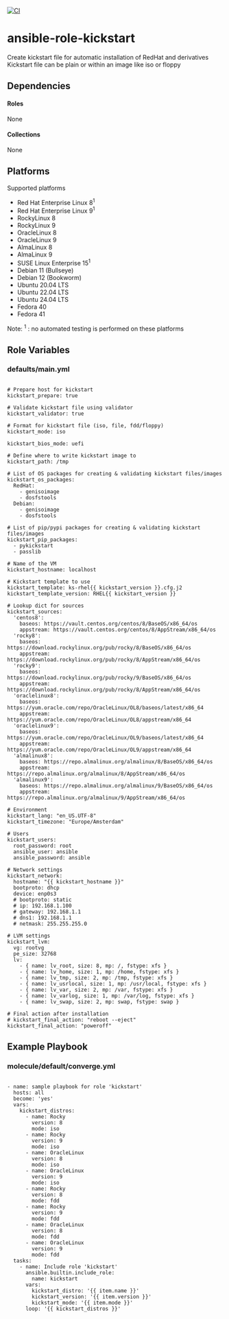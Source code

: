 [![CI](https://github.com/de-it-krachten/ansible-role-kickstart/workflows/CI/badge.svg?event=push)](https://github.com/de-it-krachten/ansible-role-kickstart/actions?query=workflow%3ACI)


# ansible-role-kickstart

Create kickstart file for automatic installation of RedHat and derivatives
Kickstart file can be plain or within an image like iso or floppy



## Dependencies

#### Roles
None

#### Collections
None

## Platforms

Supported platforms

- Red Hat Enterprise Linux 8<sup>1</sup>
- Red Hat Enterprise Linux 9<sup>1</sup>
- RockyLinux 8
- RockyLinux 9
- OracleLinux 8
- OracleLinux 9
- AlmaLinux 8
- AlmaLinux 9
- SUSE Linux Enterprise 15<sup>1</sup>
- Debian 11 (Bullseye)
- Debian 12 (Bookworm)
- Ubuntu 20.04 LTS
- Ubuntu 22.04 LTS
- Ubuntu 24.04 LTS
- Fedora 40
- Fedora 41

Note:
<sup>1</sup> : no automated testing is performed on these platforms

## Role Variables
### defaults/main.yml
<pre><code>
# Prepare host for kickstart
kickstart_prepare: true

# Validate kickstart file using validator
kickstart_validator: true

# Format for kickstart file (iso, file, fdd/floppy)
kickstart_mode: iso

kickstart_bios_mode: uefi

# Define where to write kickstart image to
kickstart_path: /tmp

# List of OS packages for creating & validating kickstart files/images
kickstart_os_packages:
  RedHat:
    - genisoimage
    - dosfstools
  Debian:
    - genisoimage
    - dosfstools

# List of pip/pypi packages for creating & validating kickstart files/images
kickstart_pip_packages:
  - pykickstart
  - passlib

# Name of the VM
kickstart_hostname: localhost

# Kickstart template to use
kickstart_template: ks-rhel{{ kickstart_version }}.cfg.j2
kickstart_template_version: RHEL{{ kickstart_version }}

# Lookup dict for sources
kickstart_sources:
  'centos8':
    baseos: https://vault.centos.org/centos/8/BaseOS/x86_64/os
    appstream: https://vault.centos.org/centos/8/AppStream/x86_64/os
  'rocky8':
    baseos: https://download.rockylinux.org/pub/rocky/8/BaseOS/x86_64/os
    appstream: https://download.rockylinux.org/pub/rocky/8/AppStream/x86_64/os
  'rocky9':
    baseos: https://download.rockylinux.org/pub/rocky/9/BaseOS/x86_64/os
    appstream: https://download.rockylinux.org/pub/rocky/8/AppStream/x86_64/os
  'oraclelinux8':
    baseos: https://yum.oracle.com/repo/OracleLinux/OL8/baseos/latest/x86_64
    appstream: https://yum.oracle.com/repo/OracleLinux/OL8/appstream/x86_64
  'oraclelinux9':
    baseos: https://yum.oracle.com/repo/OracleLinux/OL9/baseos/latest/x86_64
    appstream: https://yum.oracle.com/repo/OracleLinux/OL9/appstream/x86_64
  'almalinux8':
    baseos: https://repo.almalinux.org/almalinux/8/BaseOS/x86_64/os
    appstream: https://repo.almalinux.org/almalinux/8/AppStream/x86_64/os
  'almalinux9':
    baseos: https://repo.almalinux.org/almalinux/9/BaseOS/x86_64/os
    appstream: https://repo.almalinux.org/almalinux/9/AppStream/x86_64/os

# Environment
kickstart_lang: "en_US.UTF-8"
kickstart_timezone: "Europe/Amsterdam"

# Users
kickstart_users:
  root_password: root
  ansible_user: ansible
  ansible_password: ansible

# Network settings
kickstart_network:
  hostname: "{{ kickstart_hostname }}"
  bootproto: dhcp
  device: enp0s3
  # bootproto: static
  # ip: 192.168.1.100
  # gateway: 192.168.1.1
  # dns1: 192.168.1.1
  # netmask: 255.255.255.0

# LVM settings
kickstart_lvm:
  vg: rootvg
  pe_size: 32768
  lv:
    - { name: lv_root, size: 8, mp: /, fstype: xfs }
    - { name: lv_home, size: 1, mp: /home, fstype: xfs }
    - { name: lv_tmp, size: 2, mp: /tmp, fstype: xfs }
    - { name: lv_usrlocal, size: 1, mp: /usr/local, fstype: xfs }
    - { name: lv_var, size: 2, mp: /var, fstype: xfs }
    - { name: lv_varlog, size: 1, mp: /var/log, fstype: xfs }
    - { name: lv_swap, size: 2, mp: swap, fstype: swap }

# Final action after installation
# kickstart_final_action: "reboot --eject"
kickstart_final_action: "poweroff"
</pre></code>




## Example Playbook
### molecule/default/converge.yml
<pre><code>
- name: sample playbook for role 'kickstart'
  hosts: all
  become: 'yes'
  vars:
    kickstart_distros:
      - name: Rocky
        version: 8
        mode: iso
      - name: Rocky
        version: 9
        mode: iso
      - name: OracleLinux
        version: 8
        mode: iso
      - name: OracleLinux
        version: 9
        mode: iso
      - name: Rocky
        version: 8
        mode: fdd
      - name: Rocky
        version: 9
        mode: fdd
      - name: OracleLinux
        version: 8
        mode: fdd
      - name: OracleLinux
        version: 9
        mode: fdd
  tasks:
    - name: Include role 'kickstart'
      ansible.builtin.include_role:
        name: kickstart
      vars:
        kickstart_distro: '{{ item.name }}'
        kickstart_version: '{{ item.version }}'
        kickstart_mode: '{{ item.mode }}'
      loop: '{{ kickstart_distros }}'
</pre></code>
